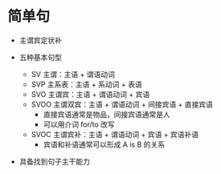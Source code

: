 # 简单句

- 主谓宾定状补

- 五种基本句型
  - SV 主谓：主语 + 谓语动词
  - SVP 主系表：主语 + 系动词 + 表语
  - SVO 主谓宾：主语 + 谓语动词 + 宾语
  - SVOO 主谓双宾：主语 + 谓语动词 + 间接宾语 + 直接宾语
    - 直接宾语通常是物品，间接宾语通常是人
    - 可以用介词 for/to 改写
  - SVOC 主谓宾补：主语 + 谓语动词 + 宾语 + 宾语补语
    - 宾语和补语通常可以形成 A is B 的关系

- 具备找到句子主干能力